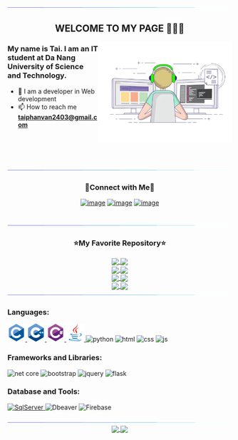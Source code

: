 <!--x axis divider-->
<img src="./assets/images/horizontal-divider-gradient.gif">
<h2 align="center">WELCOME TO MY PAGE 👋👋👋</h2>

<picture> 
<a href="https://media.giphy.com/media/SWoSkN6DxTszqIKEqv/giphy.gif" alt="Developer">
<img src="./assets//images/developer.webp" align="right" width="300">
</a>
</picture>

<h3 align="left">My name is Tai. I am an IT student at Da Nang University of Science and Technology.</h3>

- 🌱 I am a developer in Web development
- 📫 How to reach me **taiphanvan2403@gmail.com**

<br/>
<br/>
<br/>
<br/>
<img src="/assets/images/horizontal-divider-gradient.gif">
<h3 align="center" width=400>🤝Connect with Me🤝</h3>
<div align="center">

[![image](https://img.shields.io/badge/Facebook-0077B5?style=for-the-badge&logo=facebook&logoColor=white)](https://www.facebook.com/profile.php?id=100014149143164)
[![image](https://img.shields.io/badge/Gmail-red?style=for-the-badge&logo=gmail&logoColor=white)](mailto:taiphanvan2403@gmail.com)
[![image](https://img.shields.io/badge/leetcode-orange?style=for-the-badge&logo=leetcode&logoColor=white)](https://www.leetcode.com/taiphanvan2403)
</div>

<br/>

<!-- ![Tài 's github stats](https://github-readme-stats-git-masterrstaa-rickstaa.vercel.app/api?username=taiphanvan2k3&show_icons=true&theme=tokyonight&hide=contribs,prs,issues) -->
<img src="/assets/images/horizontal-divider-gradient.gif">
<h3 align="center">⭐My Favorite Repository⭐</h3>
<div align="center">
    <a href="https://github.com/taiphanvan2k3/ChatAppStinger/">
      <!-- Change the `github-readme-stats.anuraghazra1.vercel.app` to `github-readme-stats.vercel.app`  -->
      <img align="center" src="https://github-readme-stats.anuraghazra1.vercel.app/api/pin/?username=taiphanvan2k3&repo=ChatAppStinger&theme=highcontrast" width="400px"/>
    </a>
    <a href="https://github.com/taiphanvan2k3/PBL3/">
      <!-- Change the `github-readme-stats.anuraghazra1.vercel.app` to `github-readme-stats.vercel.app`  -->
      <img align="center" src="https://github-readme-stats.anuraghazra1.vercel.app/api/pin/?username=taiphanvan2k3&repo=PBL3&theme=cobalt" width="400px"/>
    </a>
</div>

<div align="center">
  <a href="https://github.com/taiphanvan2k3/PdfConvertion/">
    <!-- Change the `github-readme-stats.anuraghazra1.vercel.app` to `github-readme-stats.vercel.app`  -->
    <img align="center" src="https://github-readme-stats.anuraghazra1.vercel.app/api/pin/?username=taiphanvan2k3&repo=PdfConvertion&theme=onedark" />
  </a> 

  <a href="https://github.com/taiphanvan2k3/OnlineExam/">
    <!-- Change the `github-readme-stats.anuraghazra1.vercel.app` to `github-readme-stats.vercel.app`  -->
    <img align="center" src="https://github-readme-stats.anuraghazra1.vercel.app/api/pin/?username=taiphanvan2k3&repo=OnlineExam&theme=gruvbox" />
  </a> 
</div>

<div align="center">
    <!-- Themes: highcontrast, merko, radical, gruvbox,dark,dracula, onedark,cobalt,synthwave--->
  <a href="https://github.com/taiphanvan2k3/MegaMan/">
    <!-- Change the `github-readme-stats.anuraghazra1.vercel.app` to `github-readme-stats.vercel.app`  -->
    <img align="center" src="https://github-readme-stats.anuraghazra1.vercel.app/api/pin/?username=taiphanvan2k3&repo=MegaMan&theme=radical"  width="400px"/>
  </a>    
  <a href="https://github.com/taiphanvan2k3/CalendarSwing/">
    <!-- Change the `github-readme-stats.anuraghazra1.vercel.app` to `github-readme-stats.vercel.app`  -->
    <img align="center" src="https://github-readme-stats.anuraghazra1.vercel.app/api/pin/?username=taiphanvan2k3&repo=CalendarSwing&theme=merko" />
  </a>   
</div>

<div align="center">
  <a href="https://github.com/taiphanvan2k3/Snake2D/">
  <!-- Change the `github-readme-stats.anuraghazra1.vercel.app` to `github-readme-stats.vercel.app`  -->
  <img align="center" src="https://github-readme-stats.anuraghazra1.vercel.app/api/pin/?username=taiphanvan2k3&repo=Snake2D&theme=synthwave" />
</a>  

<a href="https://github.com/taiphanvan2k3/CalendarWinform/">
  <!-- Change the `github-readme-stats.anuraghazra1.vercel.app` to `github-readme-stats.vercel.app`  -->
  <img align="center" src="https://github-readme-stats.anuraghazra1.vercel.app/api/pin/?username=taiphanvan2k3&repo=CalendarWinform&theme=gruvbox" />
</a> 
</div>
 
 <img src="./assets/images/horizontal-divider-gradient.gif">
<h3 align="left">Languages:</h3>
<p align="left"> 
<a href="https://www.cprogramming.com/" target="_blank" rel="noreferrer"> 
  <img src="https://raw.githubusercontent.com/devicons/devicon/master/icons/c/c-original.svg" alt="c" width="40" height="40"/> 
</a> 
<a href="https://www.w3schools.com/cpp/" target="_blank" rel="noreferrer"> 
  <img src="https://raw.githubusercontent.com/devicons/devicon/master/icons/cplusplus/cplusplus-original.svg" alt="cplusplus" width="40" height="40"/> 
</a> 
<a href="https://www.w3schools.com/cs/" target="_blank" rel="noreferrer">
  <img src="https://raw.githubusercontent.com/devicons/devicon/master/icons/csharp/csharp-original.svg" alt="csharp" width="40" height="40"/> 
</a> 
<a href="https://www.java.com" target="_blank" rel="noreferrer"> 
<img src="https://raw.githubusercontent.com/devicons/devicon/master/icons/java/java-original.svg" alt="java" width="40" height="40"/> </a>
<img src="https://upload.wikimedia.org/wikipedia/commons/thumb/0/0a/Python.svg/1200px-Python.svg.png" alt="python" width="40" /> </a>
<img src="https://cdn-icons-png.flaticon.com/512/732/732212.png" alt="html" width="35"/> 
<img src="https://cdn4.iconfinder.com/data/icons/social-media-logos-6/512/121-css3-512.png" alt="css" width="35"/>
<img src="https://cdn-icons-png.flaticon.com/512/5968/5968292.png" alt="js" width="35"/>
<h3 align="left">Frameworks and Libraries:</h3>
<p align="left"> 
<img src="https://encrypted-tbn0.gstatic.com/images?q=tbn:ANd9GcSLjgMhUemFnScxBI3kAVh9aDD2XUAPu4eQqA&s" alt="net core" width="35"/>
<img src="https://camo.githubusercontent.com/b872b9ada0c2c3d373bbb0c356eb4af353127335fc3d2e611964433864ab4de1/68747470733a2f2f676574626f6f7473747261702e636f6d2f646f63732f352e322f6173736574732f6272616e642f626f6f7473747261702d6c6f676f2d736861646f772e706e67" alt="bootstrap" width="45"/>
<img src="https://cdn.iconscout.com/icon/free/png-256/free-jquery-8-1175153.png" alt="jquery" width="35"/>
<img src="https://encrypted-tbn0.gstatic.com/images?q=tbn:ANd9GcRubRv-E-PFnEuyYITdMYPqMXrBLOIKUTW8ug&s" alt="flask" width="30"/>
</p>
<h3 align="left">Database and Tools:</h3>
<p align="left"> 
<a href="https://www.microsoft.com/en-us/sql-server" target="_blank" rel="noreferrer"> 
  <img src="https://www.svgrepo.com/show/303229/microsoft-sql-server-logo.svg" alt="SqlServer" width="40" height="40"/> 
</a>
<img src="https://repository-images.githubusercontent.com/44662669/f3f5c080-808b-11ea-9713-2bea65875d95" alt="Dbeaver" width="80"/> 
<img src="https://encrypted-tbn0.gstatic.com/images?q=tbn:ANd9GcQ8xKpbMzxgx6L-fJilln2UxP3Mat8d9fndfQ&s" alt="Firebase" width="110"/> 
</p>
<img src="./assets/images/horizontal-divider-gradient.gif">


<!-- custom streak stats: https://git.io/streak-stats -->
<!-- <p align="center"><img src="https://streak-stats.demolab.com?user=taiphanvan2k3&hide_border=true&type=png" alt="taiphanvan2k3" /></p> -->

<!-- [![Top Langs](https://github-readme-stats.vercel.app/api/top-langs/?username=taiphanvan2k3&layout=donut&langs_count=20)](https://github.com/taiphanvan2k3/github-readme-stats) -->

<div align="center">
  <a href="https://github-readme-stats-phan-van-tais-projects.vercel.app/api?username=taiphanvan2k3">
    <img height=210 align="center" src="https://github-readme-stats-phan-van-tais-projects.vercel.app/api?username=taiphanvan2k3&card_width=150" />
  </a>
    <!-- Có thể tùy chỉnh langs-count từ 1 -> 20 -->
  <a href="https://github.com/anuraghazra/convoychat">
    <img height=210 align="center" src="https://github-readme-stats-phan-van-tais-projects.vercel.app/api/top-langs?username=taiphanvan2k3&layout=compact&langs_count=10&card_width=200" />
  </a>
</div>
